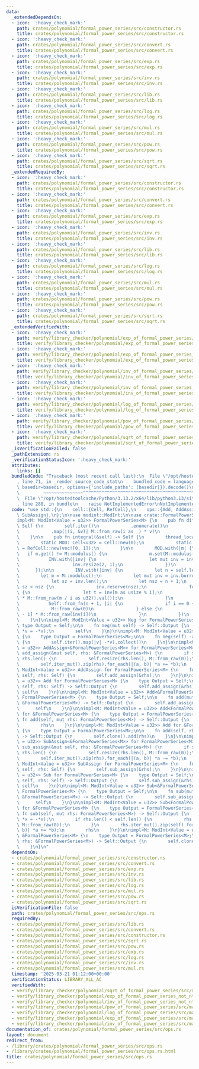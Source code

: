 ```yaml
---
data:
  _extendedDependsOn:
  - icon: ':heavy_check_mark:'
    path: crates/polynomial/formal_power_series/src/constructor.rs
    title: crates/polynomial/formal_power_series/src/constructor.rs
  - icon: ':heavy_check_mark:'
    path: crates/polynomial/formal_power_series/src/convert.rs
    title: crates/polynomial/formal_power_series/src/convert.rs
  - icon: ':heavy_check_mark:'
    path: crates/polynomial/formal_power_series/src/exp.rs
    title: crates/polynomial/formal_power_series/src/exp.rs
  - icon: ':heavy_check_mark:'
    path: crates/polynomial/formal_power_series/src/inv.rs
    title: crates/polynomial/formal_power_series/src/inv.rs
  - icon: ':heavy_check_mark:'
    path: crates/polynomial/formal_power_series/src/lib.rs
    title: crates/polynomial/formal_power_series/src/lib.rs
  - icon: ':heavy_check_mark:'
    path: crates/polynomial/formal_power_series/src/log.rs
    title: crates/polynomial/formal_power_series/src/log.rs
  - icon: ':heavy_check_mark:'
    path: crates/polynomial/formal_power_series/src/mul.rs
    title: crates/polynomial/formal_power_series/src/mul.rs
  - icon: ':heavy_check_mark:'
    path: crates/polynomial/formal_power_series/src/pow.rs
    title: crates/polynomial/formal_power_series/src/pow.rs
  - icon: ':heavy_check_mark:'
    path: crates/polynomial/formal_power_series/src/sqrt.rs
    title: crates/polynomial/formal_power_series/src/sqrt.rs
  _extendedRequiredBy:
  - icon: ':heavy_check_mark:'
    path: crates/polynomial/formal_power_series/src/constructor.rs
    title: crates/polynomial/formal_power_series/src/constructor.rs
  - icon: ':heavy_check_mark:'
    path: crates/polynomial/formal_power_series/src/convert.rs
    title: crates/polynomial/formal_power_series/src/convert.rs
  - icon: ':heavy_check_mark:'
    path: crates/polynomial/formal_power_series/src/exp.rs
    title: crates/polynomial/formal_power_series/src/exp.rs
  - icon: ':heavy_check_mark:'
    path: crates/polynomial/formal_power_series/src/inv.rs
    title: crates/polynomial/formal_power_series/src/inv.rs
  - icon: ':heavy_check_mark:'
    path: crates/polynomial/formal_power_series/src/lib.rs
    title: crates/polynomial/formal_power_series/src/lib.rs
  - icon: ':heavy_check_mark:'
    path: crates/polynomial/formal_power_series/src/log.rs
    title: crates/polynomial/formal_power_series/src/log.rs
  - icon: ':heavy_check_mark:'
    path: crates/polynomial/formal_power_series/src/mul.rs
    title: crates/polynomial/formal_power_series/src/mul.rs
  - icon: ':heavy_check_mark:'
    path: crates/polynomial/formal_power_series/src/pow.rs
    title: crates/polynomial/formal_power_series/src/pow.rs
  - icon: ':heavy_check_mark:'
    path: crates/polynomial/formal_power_series/src/sqrt.rs
    title: crates/polynomial/formal_power_series/src/sqrt.rs
  _extendedVerifiedWith:
  - icon: ':heavy_check_mark:'
    path: verify/library_checker/polynomial/exp_of_formal_power_series/src/main.rs
    title: verify/library_checker/polynomial/exp_of_formal_power_series/src/main.rs
  - icon: ':heavy_check_mark:'
    path: verify/library_checker/polynomial/exp_of_formal_power_series_not_ntt_friendly/src/main.rs
    title: verify/library_checker/polynomial/exp_of_formal_power_series_not_ntt_friendly/src/main.rs
  - icon: ':heavy_check_mark:'
    path: verify/library_checker/polynomial/inv_of_formal_power_series/src/main.rs
    title: verify/library_checker/polynomial/inv_of_formal_power_series/src/main.rs
  - icon: ':heavy_check_mark:'
    path: verify/library_checker/polynomial/inv_of_formal_power_series_not_ntt_friendly/src/main.rs
    title: verify/library_checker/polynomial/inv_of_formal_power_series_not_ntt_friendly/src/main.rs
  - icon: ':heavy_check_mark:'
    path: verify/library_checker/polynomial/log_of_formal_power_series/src/main.rs
    title: verify/library_checker/polynomial/log_of_formal_power_series/src/main.rs
  - icon: ':heavy_check_mark:'
    path: verify/library_checker/polynomial/pow_of_formal_power_series/src/main.rs
    title: verify/library_checker/polynomial/pow_of_formal_power_series/src/main.rs
  - icon: ':heavy_check_mark:'
    path: verify/library_checker/polynomial/sqrt_of_formal_power_series/src/main.rs
    title: verify/library_checker/polynomial/sqrt_of_formal_power_series/src/main.rs
  _isVerificationFailed: false
  _pathExtension: rs
  _verificationStatusIcon: ':heavy_check_mark:'
  attributes:
    links: []
  bundledCode: "Traceback (most recent call last):\n  File \"/opt/hostedtoolcache/Python/3.13.2/x64/lib/python3.13/site-packages/onlinejudge_verify/documentation/build.py\"\
    , line 71, in _render_source_code_stat\n    bundled_code = language.bundle(stat.path,\
    \ basedir=basedir, options={'include_paths': [basedir]}).decode()\n          \
    \         ~~~~~~~~~~~~~~~^^^^^^^^^^^^^^^^^^^^^^^^^^^^^^^^^^^^^^^^^^^^^^^^^^^^^^^^^^^^^^^^^^\n\
    \  File \"/opt/hostedtoolcache/Python/3.13.2/x64/lib/python3.13/site-packages/onlinejudge_verify/languages/rust.py\"\
    , line 288, in bundle\n    raise NotImplementedError\nNotImplementedError\n"
  code: "use std::{\n    cell::{Cell, RefCell},\n    ops::{Add, AddAssign, Neg, Sub,\
    \ SubAssign},\n};\n\nuse modint::ModInt;\n\nuse crate::FormalPowerSeries;\n\n\
    impl<M: ModInt<Value = u32>> FormalPowerSeries<M> {\n    pub fn diff(&self) ->\
    \ Self {\n        self.iter()\n            .enumerate()\n            .skip(1)\n\
    \            .map(|(i, &v)| M::from_raw(i as _) * v)\n            .collect()\n\
    \    }\n\n    pub fn integral(&self) -> Self {\n        thread_local! {\n    \
    \        static MOD: Cell<u32> = Cell::new(0);\n            static INV: RefCell<Vec<u32>>\
    \ = RefCell::new(vec![0, 1]);\n        }\n\n        MOD.with(|m| {\n         \
    \   if m.get() != M::modulus() {\n                m.set(M::modulus());\n     \
    \           INV.with(|inv| {\n                    let mut inv = inv.borrow_mut();\n\
    \                    inv.resize(2, 1);\n                })\n            }\n  \
    \      });\n\n        INV.with(|inv| {\n            let n = self.len();\n    \
    \        let m = M::modulus();\n            let mut inv = inv.borrow_mut();\n\
    \            let sz = inv.len();\n            let nsz = n + 1;\n            if\
    \ sz < nsz {\n                inv.reserve(nsz);\n                for i in sz..nsz\
    \ {\n                    let t = inv[m as usize % i];\n                    inv.push((-M::from_raw(t)\
    \ * M::from_raw(m / i as u32)).val());\n                }\n            }\n\n \
    \           Self::from_fn(n + 1, |i| {\n                if i == 0 {\n        \
    \            M::from_raw(0)\n                } else {\n                    self[i\
    \ - 1] * M::from_raw(inv[i])\n                }\n            })\n        })\n\
    \    }\n}\n\nimpl<M: ModInt<Value = u32>> Neg for FormalPowerSeries<M> {\n   \
    \ type Output = Self;\n\n    fn neg(mut self) -> Self::Output {\n        self.iter_mut().for_each(|v|\
    \ *v = -*v);\n        self\n    }\n}\n\nimpl<M: ModInt<Value = u32>> Neg for &FormalPowerSeries<M>\
    \ {\n    type Output = FormalPowerSeries<M>;\n\n    fn neg(self) -> Self::Output\
    \ {\n        self.iter().map(|v| -*v).collect()\n    }\n}\n\nimpl<M: ModInt<Value\
    \ = u32>> AddAssign<&FormalPowerSeries<M>> for FormalPowerSeries<M> {\n    fn\
    \ add_assign(&mut self, rhs: &FormalPowerSeries<M>) {\n        if self.len() <\
    \ rhs.len() {\n            self.resize(rhs.len(), M::from_raw(0));\n        }\n\
    \        self.iter_mut().zip(rhs).for_each(|(a, b)| *a += *b);\n    }\n}\n\nimpl<M:\
    \ ModInt<Value = u32>> AddAssign for FormalPowerSeries<M> {\n    fn add_assign(&mut\
    \ self, rhs: Self) {\n        self.add_assign(&rhs);\n    }\n}\n\nimpl<M: ModInt<Value\
    \ = u32>> Add for FormalPowerSeries<M> {\n    type Output = Self;\n\n    fn add(mut\
    \ self, rhs: Self) -> Self::Output {\n        self.add_assign(&rhs);\n       \
    \ self\n    }\n}\n\nimpl<M: ModInt<Value = u32>> Add<&FormalPowerSeries<M>> for\
    \ FormalPowerSeries<M> {\n    type Output = Self;\n\n    fn add(mut self, rhs:\
    \ &FormalPowerSeries<M>) -> Self::Output {\n        self.add_assign(rhs);\n  \
    \      self\n    }\n}\n\nimpl<M: ModInt<Value = u32>> Add<FormalPowerSeries<M>>\
    \ for &FormalPowerSeries<M> {\n    type Output = FormalPowerSeries<M>;\n\n   \
    \ fn add(self, mut rhs: FormalPowerSeries<M>) -> Self::Output {\n        rhs.add_assign(self);\n\
    \        rhs\n    }\n}\n\nimpl<M: ModInt<Value = u32>> Add for &FormalPowerSeries<M>\
    \ {\n    type Output = FormalPowerSeries<M>;\n\n    fn add(self, rhs: &FormalPowerSeries<M>)\
    \ -> Self::Output {\n        self.clone().add(rhs)\n    }\n}\n\nimpl<M: ModInt<Value\
    \ = u32>> SubAssign<&FormalPowerSeries<M>> for FormalPowerSeries<M> {\n    fn\
    \ sub_assign(&mut self, rhs: &FormalPowerSeries<M>) {\n        if self.len() <\
    \ rhs.len() {\n            self.resize(rhs.len(), M::from_raw(0));\n        }\n\
    \        self.iter_mut().zip(rhs).for_each(|(a, b)| *a -= *b);\n    }\n}\n\nimpl<M:\
    \ ModInt<Value = u32>> SubAssign for FormalPowerSeries<M> {\n    fn sub_assign(&mut\
    \ self, rhs: Self) {\n        self.sub_assign(&rhs);\n    }\n}\n\nimpl<M: ModInt<Value\
    \ = u32>> Sub for FormalPowerSeries<M> {\n    type Output = Self;\n\n    fn sub(mut\
    \ self, rhs: Self) -> Self::Output {\n        self.sub_assign(&rhs);\n       \
    \ self\n    }\n}\n\nimpl<M: ModInt<Value = u32>> Sub<&FormalPowerSeries<M>> for\
    \ FormalPowerSeries<M> {\n    type Output = Self;\n\n    fn sub(mut self, rhs:\
    \ &FormalPowerSeries<M>) -> Self::Output {\n        self.sub_assign(rhs);\n  \
    \      self\n    }\n}\n\nimpl<M: ModInt<Value = u32>> Sub<FormalPowerSeries<M>>\
    \ for &FormalPowerSeries<M> {\n    type Output = FormalPowerSeries<M>;\n\n   \
    \ fn sub(self, mut rhs: FormalPowerSeries<M>) -> Self::Output {\n        rhs.iter_mut().for_each(|x|\
    \ *x = -*x);\n        if rhs.len() < self.len() {\n            rhs.resize(self.len(),\
    \ M::from_raw(0));\n        }\n        rhs.iter_mut().zip(self).for_each(|(a,\
    \ b)| *a += *b);\n        rhs\n    }\n}\n\nimpl<M: ModInt<Value = u32>> Sub for\
    \ &FormalPowerSeries<M> {\n    type Output = FormalPowerSeries<M>;\n\n    fn sub(self,\
    \ rhs: &FormalPowerSeries<M>) -> Self::Output {\n        self.clone().sub(rhs)\n\
    \    }\n}\n"
  dependsOn:
  - crates/polynomial/formal_power_series/src/constructor.rs
  - crates/polynomial/formal_power_series/src/convert.rs
  - crates/polynomial/formal_power_series/src/exp.rs
  - crates/polynomial/formal_power_series/src/inv.rs
  - crates/polynomial/formal_power_series/src/lib.rs
  - crates/polynomial/formal_power_series/src/log.rs
  - crates/polynomial/formal_power_series/src/mul.rs
  - crates/polynomial/formal_power_series/src/pow.rs
  - crates/polynomial/formal_power_series/src/sqrt.rs
  isVerificationFile: false
  path: crates/polynomial/formal_power_series/src/ops.rs
  requiredBy:
  - crates/polynomial/formal_power_series/src/lib.rs
  - crates/polynomial/formal_power_series/src/convert.rs
  - crates/polynomial/formal_power_series/src/constructor.rs
  - crates/polynomial/formal_power_series/src/sqrt.rs
  - crates/polynomial/formal_power_series/src/pow.rs
  - crates/polynomial/formal_power_series/src/exp.rs
  - crates/polynomial/formal_power_series/src/log.rs
  - crates/polynomial/formal_power_series/src/inv.rs
  - crates/polynomial/formal_power_series/src/mul.rs
  timestamp: '2025-03-21 01:12:00+00:00'
  verificationStatus: LIBRARY_ALL_AC
  verifiedWith:
  - verify/library_checker/polynomial/sqrt_of_formal_power_series/src/main.rs
  - verify/library_checker/polynomial/exp_of_formal_power_series_not_ntt_friendly/src/main.rs
  - verify/library_checker/polynomial/inv_of_formal_power_series_not_ntt_friendly/src/main.rs
  - verify/library_checker/polynomial/pow_of_formal_power_series/src/main.rs
  - verify/library_checker/polynomial/log_of_formal_power_series/src/main.rs
  - verify/library_checker/polynomial/exp_of_formal_power_series/src/main.rs
  - verify/library_checker/polynomial/inv_of_formal_power_series/src/main.rs
documentation_of: crates/polynomial/formal_power_series/src/ops.rs
layout: document
redirect_from:
- /library/crates/polynomial/formal_power_series/src/ops.rs
- /library/crates/polynomial/formal_power_series/src/ops.rs.html
title: crates/polynomial/formal_power_series/src/ops.rs
---
```

